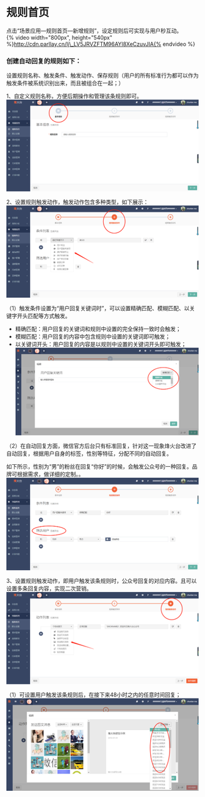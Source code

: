 # 规则首页

点击“场景应用—规则首页—新增规则”，设定规则后可实现与用户秒互动。  
{% video width="800px", height="540px" %}http://cdn.parllay.cn/lj\_LV5JRVZFTM96AYI8XeCzuvJIA{% endvideo %}

### 创建自动回复的规则如下：

设置规则名称、触发条件、触发动作、保存规则（用户的所有标准行为都可以作为触发条件被系统识别出来，而且被组合在一起；）

1、自定义规则名称，方便后期操作和管理该条规则即可。![](/assets/1516590126%281%29.png)

2、设置规则触发动作，触发动作包含多种类型，如下展示：![](/assets/1516590275.png)

（1）触发条件设置为“用户回复关键词时”，可以设置精确匹配、模糊匹配、以关键字开头匹配等方式触发。

* 精确匹配：用户回复的关键词和规则中设置的完全保持一致时会触发；
* 模糊匹配：用户回复的内容中包含规则中设置的关键词即可触发；
* 以关键词开头：用户回复的内容是以规则中设置的关键词开头即可触发；![](/assets/1516350230%281%29.png)

（2）在自动回复方面，微信官方后台只有标准回复，针对这一现象烽火台改进了自动回复，根据用户自身的标签，性别等特征，分配不同的自动回复。

如下所示，性别为“男”的粉丝在回复“你好”的时候，会触发公众号的一种回复。品牌可根据需求，做详细的定制。。![](/assets/1516352684%281%29.png)

3、设置规则触发动作，即用户触发该条规则时，公众号回复的对应内容。且可以设置多条回复内容，实现二次营销。![](/assets/1516590574%281%29.png)

（1）可设置用户触发该条规则后，在接下来48小时之内的任意时间回复；![](/assets/1516350312%281%29.png)

